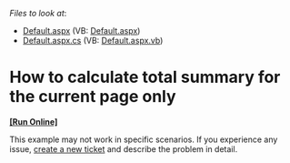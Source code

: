<!-- default file list -->
*Files to look at*:

* [Default.aspx](./CS/E1445/Default.aspx) (VB: [Default.aspx](./VB/E1445/Default.aspx))
* [Default.aspx.cs](./CS/E1445/Default.aspx.cs) (VB: [Default.aspx.vb](./VB/E1445/Default.aspx.vb))
<!-- default file list end -->
# How to calculate total summary for the current page only
<!-- run online -->
**[[Run Online]](https://codecentral.devexpress.com/e1445/)**
<!-- run online end -->


<p>This example may not work in specific scenarios. If you experience any issue, <a href="https://www.devexpress.com/Support/Center/Question/Create">create a new ticket</a> and describe the problem in detail.</p>

<br/>


